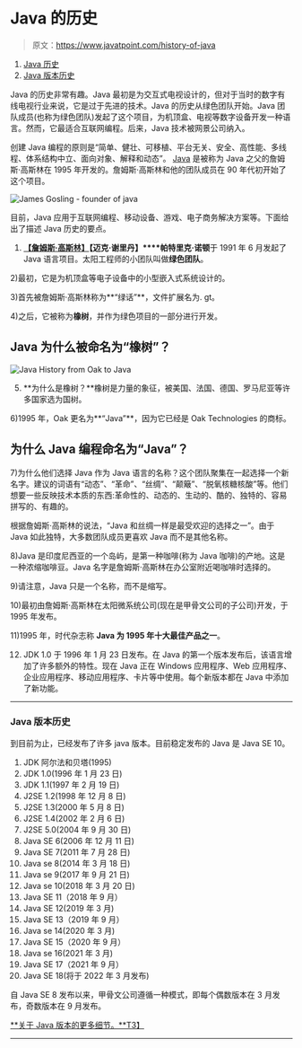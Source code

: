 # Java 的历史

> 原文：<https://www.javatpoint.com/history-of-java>

1.  [Java 历史](#)
2.  [Java 版本历史](#version)

Java 的历史非常有趣。Java 最初是为交互式电视设计的，但对于当时的数字有线电视行业来说，它是过于先进的技术。Java 的历史从绿色团队开始。Java 团队成员(也称为绿色团队)发起了这个项目，为机顶盒、电视等数字设备开发一种语言。然而，它最适合互联网编程。后来，Java 技术被网景公司纳入。

创建 Java 编程的原则是“简单、健壮、可移植、平台无关、安全、高性能、多线程、体系结构中立、面向对象、解释和动态”。 [Java](java-tutorial) 是被称为 Java 之父的詹姆斯·高斯林在 1995 年开发的。詹姆斯·高斯林和他的团队成员在 90 年代初开始了这个项目。

![James Gosling - founder of java](../img/ea3c2c38e9a67f8cd66ad59f3cd54602.png)

目前，Java 应用于互联网编程、移动设备、游戏、电子商务解决方案等。下面给出了描述 Java 历史的要点。

1) **[【詹姆斯·高斯林】](james-gosling-father-of-java)【迈克·谢里丹】****帕特里克·诺顿**于 1991 年 6 月发起了 Java 语言项目。太阳工程师的小团队叫做**绿色团队**。

2)最初，它是为机顶盒等电子设备中的小型嵌入式系统设计的。

3)首先被詹姆斯·高斯林称为**“绿话”**，文件扩展名为. gt。

4)之后，它被称为**橡树**，并作为绿色项目的一部分进行开发。

## Java 为什么被命名为“橡树”？

![Java History from Oak to Java](../img/3c47a90009e21039c6dde73a1603e27f.png)

5) **为什么是橡树？**橡树是力量的象征，被美国、法国、德国、罗马尼亚等许多国家选为国树。

6)1995 年，Oak 更名为**“Java”**，因为它已经是 Oak Technologies 的商标。

## 为什么 Java 编程命名为“Java”？

7)为什么他们选择 Java 作为 Java 语言的名称？这个团队聚集在一起选择一个新名字。建议的词语有“动态”、“革命”、“丝绸”、“颠簸”、“脱氧核糖核酸”等。他们想要一些反映技术本质的东西:革命性的、动态的、生动的、酷的、独特的、容易拼写的、有趣的。

根据詹姆斯·高斯林的说法，“Java 和丝绸一样是最受欢迎的选择之一”。由于 Java 如此独特，大多数团队成员更喜欢 Java 而不是其他名称。

8)Java 是印度尼西亚的一个岛屿，是第一种咖啡(称为 Java 咖啡)的产地。这是一种浓缩咖啡豆。Java 名字是詹姆斯·高斯林在办公室附近喝咖啡时选择的。

9)请注意，Java 只是一个名称，而不是缩写。

10)最初由詹姆斯·高斯林在太阳微系统公司(现在是甲骨文公司的子公司)开发，于 1995 年发布。

11)1995 年，时代杂志称 **Java 为 1995 年十大最佳产品之一**。

12) JDK 1.0 于 1996 年 1 月 23 日发布。在 Java 的第一个版本发布后，该语言增加了许多额外的特性。现在 Java 正在 Windows 应用程序、Web 应用程序、企业应用程序、移动应用程序、卡片等中使用。每个新版本都在 Java 中添加了新功能。

* * *

### Java 版本历史

到目前为止，已经发布了许多 java 版本。目前稳定发布的 Java 是 Java SE 10。

1.  JDK 阿尔法和贝塔(1995)
2.  JDK 1.0(1996 年 1 月 23 日)
3.  JDK 1.1(1997 年 2 月 19 日)
4.  J2SE 1.2(1998 年 12 月 8 日)
5.  J2SE 1.3(2000 年 5 月 8 日)
6.  J2SE 1.4(2002 年 2 月 6 日)
7.  J2SE 5.0(2004 年 9 月 30 日)
8.  Java SE 6(2006 年 12 月 11 日)
9.  Java SE 7(2011 年 7 月 28 日)
10.  Java se 8(2014 年 3 月 18 日)
11.  Java se 9(2017 年 9 月 21 日)
12.  Java se 10(2018 年 3 月 20 日)
13.  Java SE 11（2018 年 9 月）
14.  Java SE 12(2019 年 3 月)
15.  Java SE 13（2019 年 9 月）
16.  Java se 14(2020 年 3 月)
17.  Java SE 15（2020 年 9 月）
18.  Java se 16(2021 年 3 月)
19.  Java SE 17（2021 年 9 月）
20.  Java SE 18(将于 2022 年 3 月发布)

自 Java SE 8 发布以来，甲骨文公司遵循一种模式，即每个偶数版本在 3 月发布，奇数版本在 9 月发布。

[**关于 Java 版本的更多细节。**T3】](java-versions)

* * *